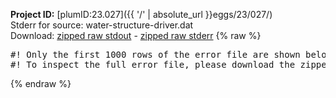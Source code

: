 **Project ID:** [plumID:23.027]({{ '/' | absolute_url }}eggs/23/027/)  
Stderr for source:  water-structure-driver.dat   
Download: [zipped raw stdout](water-structure-driver.dat.plumed.stdout.txt.zip) - [zipped raw stderr](water-structure-driver.dat.plumed.stderr.txt.zip) 
{% raw %}
<pre>
#! Only the first 1000 rows of the error file are shown below
#! To inspect the full error file, please download the zipped raw stderr file above
</pre>
{% endraw %}
